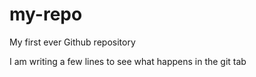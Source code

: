 # my-repo
My first ever Github repository

I am writing a few lines to see what happens in the git tab
